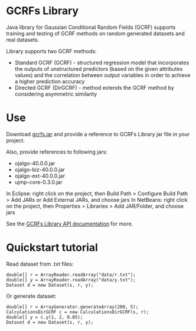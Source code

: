 GCRFs Library
=====================
Java library for Gaussian Conditional Random Fields (GCRF) supports training and testing of GCRF methods on random generated datasets and real datasets.

Library supports two GCRF methods:
- Standard GCRF (GCRF) - structured regression model that incorporates the outputs of unstructured predictors (based on the given attributes values) and the correlation between output variables in order to achieve a higher prediction accuracy
- Directed GCRF (DirGCRF) -  method extends the GCRF method by considering asymmetric similarity

Use
=====================

Download <a href="https://github.com/vujicictijana/Library/blob/master/gcrfs.jar?raw=true">gcrfs.jar</a> and provide a reference to GCRFs Library jar file in your project.

Also, provide references to following jars:
- ojalgo-40.0.0.jar
- ojalgo-biz-40.0.0.jar
- ojalgo-ext-40.0.0.jar
- ujmp-core-0.3.0.jar

In Eclipse: right click on the project, then Build Path > Configure Build Path > Add JARs or Add External JARs, and choose jars
In NetBeans: right click on the project, then Properties > Libraries > Add JAR/Folder, and choose jars

See the <a href="http://htmlpreview.github.io/?https://github.com/vujicictijana/Library/blob/master/Library/api/index.html">GCRFs Library API documentation</a> for more.

Quickstart tutorial
=====================

Read dataset from .txt files:

```double[][] s = GraphReader.readGraph("data/s.txt", y.length);
double[] r = ArrayReader.readArray("data/r.txt");
double[] y = ArrayReader.readArray("data/y.txt");
Dataset d = new Dataset(s, r, y);
```

Or generate dataset:
```double[][] s = GraphGenerator.generateDirectedGraph(200);
double[] r = ArrayGenerator.generateArray(200, 5);
CalculationsDirGCRF c = new CalculationsDirGCRF(s, r);
double[] y = c.y(1, 2, 0.05);
Dataset d = new Dataset(s, r, y);
```

